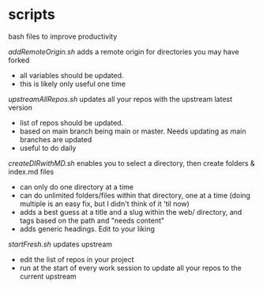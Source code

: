 # scripts

bash files to improve productivity

_addRemoteOrigin.sh_ adds a remote origin for directories you may have forked
* all variables should be updated. 
* this is likely only useful one time

_upstreamAllRepos.sh_ updates all your repos with the upstream latest version
* list of repos should be updated. 
* based on main branch being main or master. Needs updating as main branches are updated
* useful to do daily

_createDIRwithMD.sh_ enables you to select a directory, then create folders & index.md files
* can only do one directory at a time
* can do unlimited folders/files within that directory, one at a time (doing multiple is an easy fix, but I didn't think of it 'til now)
* adds a best guess at a title and a slug within the web/ directory, and tags based on the path and "needs content"
* adds generic headings. Edit to your liking

_startFresh.sh_ updates upstream 
* edit the list of repos in your project
* run at the start of every work session to update all your repos to the current upstream

